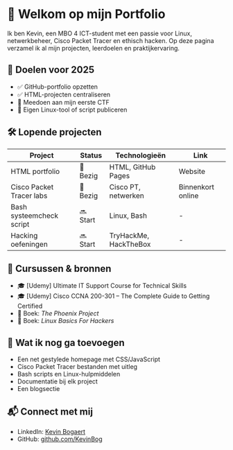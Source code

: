 # 👋 Welkom op mijn Portfolio

Ik ben Kevin, een MBO 4 ICT-student met een passie voor Linux, netwerkbeheer, Cisco Packet Tracer en ethisch hacken. Op deze pagina verzamel ik al mijn projecten, leerdoelen en praktijkervaring.

## 🚀 Doelen voor 2025

- ✅ GitHub-portfolio opzetten  
- ✅ HTML-projecten centraliseren  
- 🔲 Meedoen aan mijn eerste CTF  
- 🔲 Eigen Linux-tool of script publiceren  

## 🛠️ Lopende projecten

| Project               | Status    | Technologieën           | Link            |
|-----------------------|-----------|------------------------|-----------------|
| HTML portfolio        | 🔄 Bezig  | HTML, GitHub Pages     | Website         |
| Cisco Packet Tracer labs | 🔄 Bezig | Cisco PT, netwerken    | Binnenkort online |
| Bash systeemcheck script | 🔜 Start | Linux, Bash            | -               |
| Hacking oefeningen    | 🔜 Start  | TryHackMe, HackTheBox  | -               |

## 📘 Cursussen & bronnen

- 🎓 [Udemy] Ultimate IT Support Course for Technical Skills  
- 🎓 [Udemy] Cisco CCNA 200-301 – The Complete Guide to Getting Certified  
- 🔖 Boek: *The Phoenix Project*  
- 🔖 Boek: *Linux Basics For Hackers*  

## 📝 Wat ik nog ga toevoegen

- Een net gestylede homepage met CSS/JavaScript  
- Cisco Packet Tracer bestanden met uitleg  
- Bash scripts en Linux-hulpmiddelen  
- Documentatie bij elk project  
- Een blogsectie  

## 📬 Connect met mij

- LinkedIn: [Kevin Bogaert](https://www.linkedin.com/in/kevin-bogaert-898743362/)  
- GitHub: [github.com/KevinBog](https://github.com/KevinBog)  
